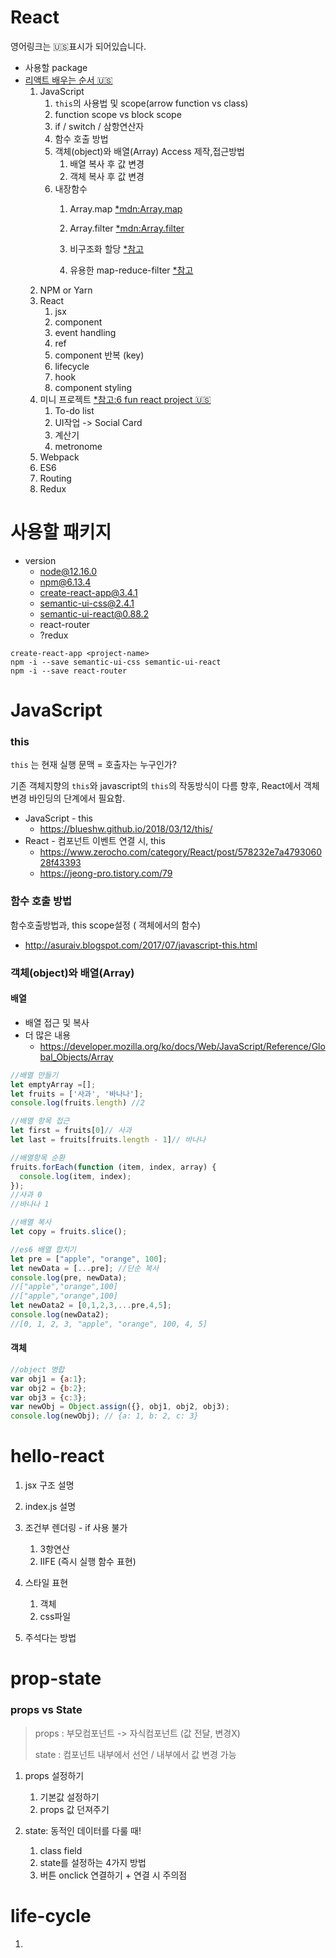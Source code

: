 # React

영어링크는 :us:표시가 되어있습니다.
- 사용할 package
- [리액트 배우는 순서 :us:](https://daveceddia.com/timeline-for-learning-react/)
  1. JavaScript
     1. `this`의 사용법 및 scope(arrow function vs class)
     2. function scope vs block scope
     3. if / switch / 삼항연산자
     4. 함수 호출 방법
     5. 객체(object)와 배열(Array) Access 제작,접근방법
        1. 배열 복사 후 값 변경
        2. 객체 복사 후 값 변경
     6. 내장함수
        1. Array.map [\*mdn:Array.map](https://developer.mozilla.org/ko/docs/Web/JavaScript/Reference/Global_Objects/Array/map)
        
        2. Array.filter [\*mdn:Array.filter](https://developer.mozilla.org/ko/docs/Web/JavaScript/Reference/Global_Objects/Array/filter)
        
        3. 비구조화 할당 [\*참고](https://velog.io/@public_danuel/destructuring-assignment)
        4. 유용한 map-reduce-filter [\*참고](https://medium.com/@Dongmin_Jang/javascript-15가지-유용한-map-reduce-filter-bfbc74f0debd)
  2. NPM or Yarn
  3. React
     1. jsx
     2. component
     3. event handling
     4. ref
     5. component 반복 (key)
     6. lifecycle
     7. hook
     8. component styling
  4. 미니 프로젝트 [\*참고:6 fun react project​ :us:](https://daveceddia.com/react-practice-projects/)
     1. To-do list
     2. UI작업 -> Social Card
     3. 계산기
     4. metronome
  5. Webpack
  6. ES6
  7. Routing
  8. Redux

# 사용할 패키지

- version
  - node@12.16.0
  - npm@6.13.4
  - create-react-app@3.4.1
  - semantic-ui-css@2.4.1
  - semantic-ui-react@0.88.2
  - react-router
  - ?redux

```shell
create-react-app <project-name>
npm -i --save semantic-ui-css semantic-ui-react
npm -i --save react-router
```



# JavaScript

### this

`this` 는 현재 실행 문맥 = 호출자는 누구인가?

기존 객체지향의 `this`와 javascript의 `this`의 작동방식이 다름 향후, React에서 객체 변경 바인딩의 단계에서 필요함.

- JavaScript - this
  - https://blueshw.github.io/2018/03/12/this/
- React - 컴포넌트 이벤트 연결 시, this
  - https://www.zerocho.com/category/React/post/578232e7a479306028f43393
  - https://jeong-pro.tistory.com/79

### 함수 호출 방법

함수호출방법과, this scope설정 ( 객체에서의 함수)

- http://asuraiv.blogspot.com/2017/07/javascript-this.html

### 객체(object)와 배열(Array)
#### 배열
- 배열 접근 및 복사
- 더 많은 내용
  - https://developer.mozilla.org/ko/docs/Web/JavaScript/Reference/Global_Objects/Array

```js
//배열 만들기
let emptyArray =[];
let fruits = ['사과', '바나나'];
console.log(fruits.length) //2

//배열 항목 접근
let first = fruits[0]// 사과
let last = fruits[fruits.length - 1]// 바나나

//배열항목 순환
fruits.forEach(function (item, index, array) {
  console.log(item, index);
});
//사과 0
//바나나 1

//배열 복사
let copy = fruits.slice();

//es6 배열 합치기
let pre = ["apple", "orange", 100];
let newData = [...pre]; //단순 복사
console.log(pre, newData);
//["apple","orange",100]
//["apple","orange",100]
let newData2 = [0,1,2,3,...pre,4,5];
console.log(newData2);
//[0, 1, 2, 3, "apple", "orange", 100, 4, 5]
```

#### 객체

```js
//object 병합
var obj1 = {a:1};
var obj2 = {b:2};
var obj3 = {c:3};
var newObj = Object.assign({}, obj1, obj2, obj3);
console.log(newObj); // {a: 1, b: 2, c: 3}
```

### 

# hello-react

1. jsx 구조 설명
2. index.js 설명
3. 조건부 렌더링 - if 사용 불가
   1. 3항연산
   2. IIFE (즉시 실행 함수 표현)
4. 스타일 표현
   1. 객체
   2. css파일

5. 주석다는 방법

# prop-state

### props vs State

> props : 부모컴포넌트 -> 자식컴포넌트 (값 전달, 변경X)
>
> state : 컴포넌트 내부에서 선언 / 내부에서 값 변경 가능

1. props 설정하기
   1. 기본값 설정하기
   2. props 값 던져주기

2. state: 동적인 데이터를 다룰 때!
   1. class field
   2. state를 설정하는 4가지 방법
   3. 버튼 onclick 연결하기 + 연결 시 주의점

# life-cycle

1. 
